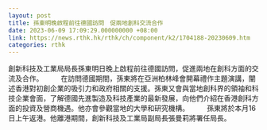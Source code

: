 ```yaml
---
layout: post
title: 孫東明晚啟程前往德國訪問　促兩地創科交流合作
date: 2023-06-09 17:09:29.000000000 +08:00
link: https://news.rthk.hk/rthk/ch/component/k2/1704188-20230609.htm
categories: rthk
---
```


創新科技及工業局局長孫東明日晚上啟程前往德國訪問，促進兩地在創科方面的交流及合作。
　　 
在訪問德國期間，孫東將在亞洲柏林峰會開幕禮作主題演講，闡述香港對初創企業的吸引力和政府相關的支援。孫東又會與當地創科界的領袖和科技企業會面，了解德國先進製造及科技產業的最新發展，向他們介紹在香港創科方面的投資及營商機遇。他亦會參觀當地的大學和研究機構。
　　 
孫東將於本月16日上午返港。他離港期間，創新科技及工業局副局長張曼莉將署任局長。
